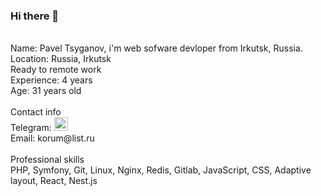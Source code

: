 ### Hi there 👋
<br />
Name: Pavel Tsyganov, i'm web sofware devloper from Irkutsk, Russia.
<br />
Location: Russia, Irkutsk
<br />
Ready to remote work
<br />
Experience: 4 years
<br />
Age: 31 years old
<br />
<br />
Contact info
<br />
Telegram: 
<a href="https://t.me/panda_irk">
  <img alt="Pavel Tsyganov Telegram" width="22px" src="https://cdn.jsdelivr.net/npm/simple-icons@v3/icons/telegram.svg" />
</a>
<br />
Email: korum@list.ru
<br />
<br />
Professional skills
<br />
PHP, Symfony, Git, Linux, Nginx, Redis, Gitlab, JavaScript, CSS, Adaptive layout, React, Nest.js
<br />

<!--
**drLao/drLao** is a ✨ _special_ ✨ repository because its `README.md` (this file) appears on your GitHub profile.

Here are some ideas to get you started:

- 🔭 I’m currently working on ...
- 🌱 I’m currently learning ...
- 👯 I’m looking to collaborate on ...
- 🤔 I’m looking for help with ...
- 💬 Ask me about ...
- 📫 How to reach me: ...
- 😄 Pronouns: ...
- ⚡ Fun fact: ...
-->
